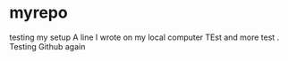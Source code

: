 # myrepo
testing my setup
A line I wrote on my local computer
TEst and more test
. Testing Github again
